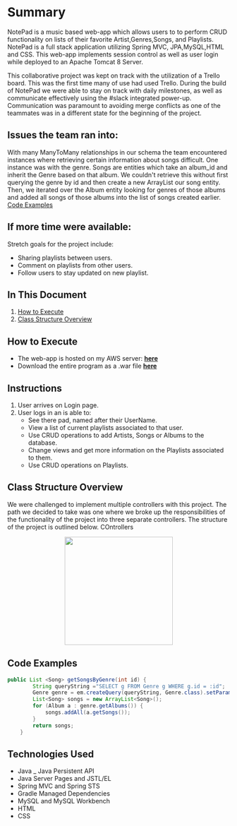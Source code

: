 # Summary
NotePad is a music based web-app which allows users to to perform CRUD functionality on lists of their favorite Artist,Genres,Songs, and Playlists. NotePad is a full stack application utilizing Spring MVC, JPA,MySQL,HTML and CSS. This web-app implements session control as well as user login while deployed to an Apache Tomcat 8 Server.

This collaborative project was kept on track with the utilization of a Trello board. This was the first time many of use had used Trello. During the build of NotePad we were able to stay on track with daily milestones, as well as communicate effectively using the #slack integrated power-up. Communication was paramount to avoiding merge conflicts as one of the teammates was in a different state for the beginning of the project.

## Issues the team ran into:
With many ManyToMany relationships in our schema the team encountered instances where retrieving certain information about songs difficult. One instance was with the genre. Songs are entities which take an album_id and inherit the Genre based on that album. We couldn't retrieve this without first querying the genre by id and then create a new ArrayList our song entity. Then, we iterated over the Album entity looking for genres of those albums and added all songs of those albums into the list of songs created earlier.
    [Code Examples](#code-examples)

## If more time were available:
  Stretch goals for the project include:
  - Sharing playlists between users.
  - Comment on playlists from other users.
  - Follow users to stay updated on new playlist.

## In This Document
1. [How to Execute](#how-to-execute)
2. [Class Structure Overview](#class-structure-overview)

## How to Execute
- The web-app is hosted on my AWS server: <a href="ComingSoon">**here**</a>
- Download the entire program as a .war file <a href="ComingSoon">**here**</a>

## Instructions
1. User arrives on Login page.
2. User logs in an is able to:
    - See there pad, named after their UserName.
    - View a list of current playlists associated to that user.
    - Use CRUD operations to add Artists, Songs or Albums to the database.
    - Change views and get more information on the Playlists associated to them.
    - Use CRUD operations on Playlists.



## Class Structure Overview
   We were challenged to implement multiple controllers with this project. The path we decided to take was one where we broke up the responsibilities of the functionality of the project into three separate controllers. The structure of the project is outlined below.  COntrollers

<p align="center">
<img src="src/gitpics/Structure" height="245">
</p>

## Code Examples
``` java
public List <Song> getSongsByGenre(int id) {
		String queryString ="SELECT g FROM Genre g WHERE g.id = :id";
		Genre genre = em.createQuery(queryString, Genre.class).setParameter("id", id).getSingleResult();
		List<Song> songs = new ArrayList<Song>();
		for (Album a : genre.getAlbums()) {
			songs.addAll(a.getSongs());
		}
		return songs;
	}

```

## Technologies Used

- Java
_ Java Persistent API
- Java Server Pages and JSTL/EL
- Spring MVC and Spring STS
- Gradle Managed Dependencies
- MySQL and MySQL Workbench
- HTML
- CSS

